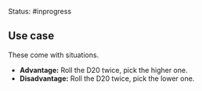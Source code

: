 Status: #inprogress 
## Use case
These come with situations.  
- **Advantage:** Roll the D20 twice, pick the higher one. 
- **Disadvantage:** Roll the D20 twice, pick the lower one. 






